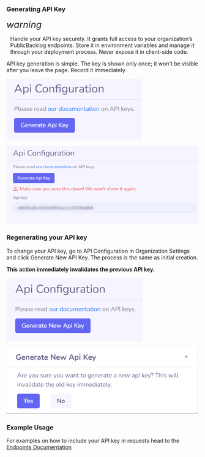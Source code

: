 ### Generating API Key

<div class="pb-warning">
    <i class="material-icons" style="font-size: 24px;">warning</i>
    <p style="margin-left: 10px;">
        Handle your API key securely. It grants full access to your organization’s PublicBacklog endpoints. Store it in environment variables and manage it through your deployment process. Never expose it in client-side code.
   </p> 
</div>

API key generation is simple. The key is shown only once; it won't be visible after you leave the page. Record it immediately.

![1728447506363](image/README/1728447506363.png)

![1728447518063](image/README/1728447518063.png)

### Regenerating your API key

To change your API key, go to API Configuration in Organization Settings and click Generate New API Key. The process is the same as initial creation.

**This action immediately invalidates the previous API key.**

![1728447623161](image/README/1728447623161.png)

![1728447630246](image/README/1728447630246.png)

### Example Usage

For examples on how to include your API key in requests head to the [Endpoints Documentation](/api/?id=public-backlog-api-documentation)